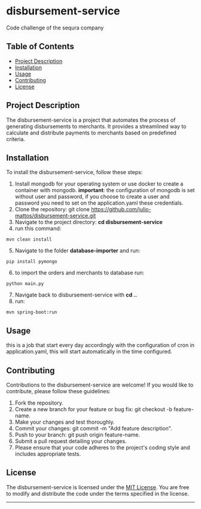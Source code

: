 # disbursement-service
Code challenge of the sequra company

## Table of Contents

- [Project Description](#project-description)
- [Installation](#installation)
- [Usage](#usage)
- [Contributing](#contributing)
- [License](#license)

## Project Description

The disbursement-service is a project that automates the process of generating disbursements to merchants. It provides a streamlined way to calculate and distribute payments to merchants based on predefined criteria.

## Installation

To install the disbursement-service, follow these steps:
1. Install mongodb for your operating system or use docker to create a container with mongodb. **important**: the configuration of mongodb is set without user and password, if you choose to create a user and password you need to set on the application.yaml these credentials.
2. Clone the repository: git clone https://github.com/julio-mattos/disbursement-service.git
3. Navigate to the project directory: **cd disbursement-service**
4. run this command:
```shell
mvn clean install
```
5. Navigate to the folder **database-importer** and run:
```shell
pip install pymongo
```
6. to import the orders and merchants to database run:
````shell
python main.py
````
7. Navigate back to disbursement-service with **cd ..**
8. run:
````shell
mvn spring-boot:run
````
## Usage

this is a job that start every day accordingly with the configuration of cron in application.yaml, this will start automatically in the time configured.
## Contributing

Contributions to the disbursement-service are welcome! If you would like to contribute, please follow these guidelines:

1. Fork the repository.
2. Create a new branch for your feature or bug fix: git checkout -b feature-name.
3. Make your changes and test thoroughly.
4. Commit your changes: git commit -m "Add feature description".
5. Push to your branch: git push origin feature-name.
6. Submit a pull request detailing your changes.
7. Please ensure that your code adheres to the project's coding style and includes appropriate tests.

## License

The disbursement-service is licensed under the [MIT License](https://joinup.ec.europa.eu/licence/mit-license). You are free to modify and distribute the code under the terms specified in the license.

---
